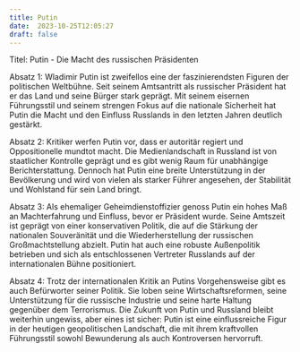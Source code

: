 ```yaml
---
title: Putin
date:  2023-10-25T12:05:27
draft: false
---
```


Titel: Putin - Die Macht des russischen Präsidenten

Absatz 1: Wladimir Putin ist zweifellos eine der faszinierendsten Figuren der politischen Weltbühne. Seit seinem Amtsantritt als russischer Präsident hat er das Land und seine Bürger stark geprägt. Mit seinem eisernen Führungsstil und seinem strengen Fokus auf die nationale Sicherheit hat Putin die Macht und den Einfluss Russlands in den letzten Jahren deutlich gestärkt.

Absatz 2: Kritiker werfen Putin vor, dass er autoritär regiert und Oppositionelle mundtot macht. Die Medienlandschaft in Russland ist von staatlicher Kontrolle geprägt und es gibt wenig Raum für unabhängige Berichterstattung. Dennoch hat Putin eine breite Unterstützung in der Bevölkerung und wird von vielen als starker Führer angesehen, der Stabilität und Wohlstand für sein Land bringt.

Absatz 3: Als ehemaliger Geheimdienstoffizier genoss Putin ein hohes Maß an Machterfahrung und Einfluss, bevor er Präsident wurde. Seine Amtszeit ist geprägt von einer konservativen Politik, die auf die Stärkung der nationalen Souveränität und die Wiederherstellung der russischen Großmachtstellung abzielt. Putin hat auch eine robuste Außenpolitik betrieben und sich als entschlossenen Vertreter Russlands auf der internationalen Bühne positioniert.

Absatz 4: Trotz der internationalen Kritik an Putins Vorgehensweise gibt es auch Befürworter seiner Politik. Sie loben seine Wirtschaftsreformen, seine Unterstützung für die russische Industrie und seine harte Haltung gegenüber dem Terrorismus. Die Zukunft von Putin und Russland bleibt weiterhin ungewiss, aber eines ist sicher: Putin ist eine einflussreiche Figur in der heutigen geopolitischen Landschaft, die mit ihrem kraftvollen Führungsstil sowohl Bewunderung als auch Kontroversen hervorruft.